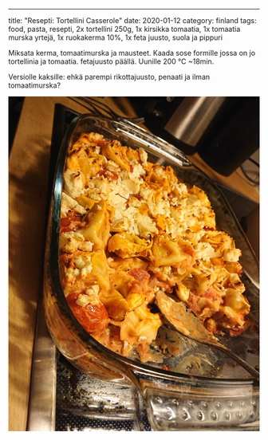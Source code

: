 ---
title: "Resepti: Tortellini Casserole"
date: 2020-01-12
category: finland
tags: food, pasta, resepti, 2x tortellini 250g, 1x kirsikka tomaatia, 1x tomaatia murska yrtejä, 1x ruokakerma 10%, 1x feta juusto, suola ja pippuri

Miksata kerma, tomaatimurska ja mausteet. Kaada sose formille jossa on jo tortellinia ja tomaatia. fetajuusto päällä. Uunille 200 ℃ ~18min.

Versiolle kaksille: ehkä parempi rikottajuusto, penaati ja ilman tomaatimurska?

![](images/DSC_1345-768x1024.jpg)
